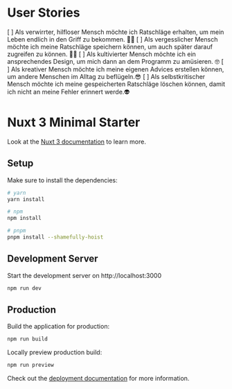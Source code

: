 # User Stories
[ ] Als verwirrter, hilfloser Mensch möchte ich Ratschläge erhalten, um mein Leben endlich in den Griff zu bekommen. 😵‍💫
[ ] Als vergesslicher Mensch möchte ich meine Ratschläge speichern können, um auch später darauf zugreifen zu können. 🧓🏿
[ ] Als kultivierter Mensch möchte ich ein ansprechendes Design, um mich dann an dem Programm zu amüsieren. 🤓
[ ] Als kreativer Mensch möchte ich meine eigenen Advices erstellen können, um andere Menschen im Alltag zu beflügeln.😎
[ ] Als selbstkritischer Mensch möchte ich meine gespeicherten Ratschläge löschen können, damit ich nicht an meine Fehler erinnert werde.👽

# Nuxt 3 Minimal Starter

Look at the [Nuxt 3 documentation](https://nuxt.com/docs/getting-started/introduction) to learn more.

## Setup

Make sure to install the dependencies:

```bash
# yarn
yarn install

# npm
npm install

# pnpm
pnpm install --shamefully-hoist
```

## Development Server

Start the development server on http://localhost:3000

```bash
npm run dev
```

## Production

Build the application for production:

```bash
npm run build
```

Locally preview production build:

```bash
npm run preview
```

Check out the [deployment documentation](https://nuxt.com/docs/getting-started/deployment) for more information.
